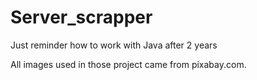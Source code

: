 # Server_scrapper
Just reminder how to work with Java after 2 years


All images used in those project came from pixabay.com. 